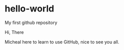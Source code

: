 # hello-world
My first github repository

Hi, There

Micheal here to learn to use GitHub, nice to see you all.
